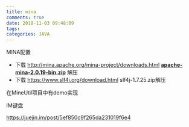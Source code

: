 ```yaml
---
title: mina
comments: true
date: 2018-11-03 09:48:09
tags:
categories: JAVA
---
```


MINA配置

* 下载 http://mina.apache.org/mina-project/downloads.html   [**apache-mina-2.0.19-bin.zip**](http://mirrors.shu.edu.cn/apache/mina/mina/2.0.19/apache-mina-2.0.19-bin.zip) 解压
* 下载 https://www.slf4j.org/download.html   slf4j-1.7.25.zip解压

在MineUtil项目中有demo实现



IM键盘

https://juejin.im/post/5ef850c9f265da231019f6e4